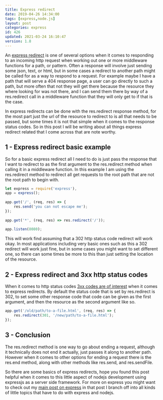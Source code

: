 ```yaml
---
title: Express redirect
date: 2019-04-26 14:34:00
tags: [express,node.js]
layout: post
categories: express
id: 426
updated: 2021-03-24 16:10:47
version: 1.8
---
```


An [express redirect](https://expressjs.com/en/api.html#res.redirect) is one of several options when it comes to responding to an incoming http request when working out one or more middleware functions for a path, or pattern. Often a response will involve just sending some json, text, or html, but in some cases a redirect to another path might be called for as a way to respond to a request. For example maybe I have a path that will serve a 404 response page, a user can go directly to such a path, but more often that not they will get there because the resource they where looking for was not there, and I can send them there by way of a res.redirect call in a middleware function that they will only get to if that is the case.

In express redirects can be done with the res.redirect response method, for the most part just the url of the resource to redirect to is all that needs to be passed, but some times it is not that simple when it comes to the response status codes. So in this post I will be writing about all things express redirect related that I come across that are note worthy.

<!-- more -->

## 1 - Express redirect basic example

So for a basic express redirect all I need to do is just pass the response that I want to redirect to as the first argument to the res.redirect method when calling it in a middleware function. In this example I am using the res.redirect method to redirect all get requests to the root path that are not the root path to begin with.

```js
let express = require('express'),
app = express();
 
app.get('/', (req, res) => {
    res.send('you can not escape me');
});
 
app.get('*', (req, res) => res.redirect('/'));
 
app.listen(8080);
```

This will work find assuming that a 302 http status code redirect will work okay. In most applications including very basic ones such as this a 302 redirect will work just fine, but in some cases you might want to set different one, so there can some times be more to this than just setting the location of the resource.

## 2 - Express redirect and 3xx http status codes

When it comes to http status codes [3xx codes are of interest](https://www.w3.org/Protocols/rfc2616/rfc2616-sec10.html) when it comes to express redirects. By default the status code that is set by res.redirect is 302, to set some other response code that code can be given as the first argument, and then the resource as the second argument like so.

```js
app.get('/old/path/to-a-file.html', (req, res) => {
    res.redirect(301, '/new/path/to-a-file.html');
});
```

## 3 - Conclusion

The res.redirect method is one way to go about ending a request, although it technically does not end it actually, just passes it along to another path. However when it comes to other options for ending a request there is the res.end method, along with other methods like res.send, and res.sendFile.

So there are some basics of express redirects, hope you found this post helpful when it comes to this little aspect of nodejs development using expressjs as a server side framework. For more on express you might want to check out my [main post on express](/2018/06/12/express/) in that post I branch off into all kinds of little topics that have to do with express and nodejs.